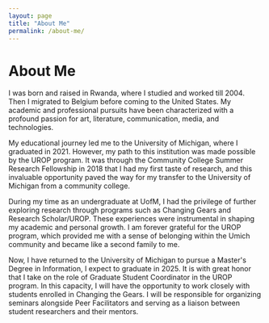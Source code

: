 ```yaml
---
layout: page
title: "About Me"
permalink: /about-me/
---
```


# About Me

I was born and raised in Rwanda, where I studied and worked till 2004. Then I migrated to Belgium before coming to the United States. My academic and professional pursuits have been characterized with a profound passion for art, literature, communication, media, and technologies.

My educational journey led me to the University of Michigan, where I graduated in 2021. However, my path to this institution was made possible by the UROP program. It was through the Community College Summer Research Fellowship in 2018 that I had my first taste of research, and this invaluable opportunity paved the way for my transfer to the University of Michigan from a community college.

During my time as an undergraduate at UofM, I had the privilege of further exploring research through programs such as Changing Gears and Research Scholar/UROP. These experiences were instrumental in shaping my academic and personal growth. I am forever grateful for the UROP program, which provided me with a sense of belonging within the Umich community and became like a second family to me.

Now, I have returned to the University of Michigan to pursue a Master's Degree in Information, I expect to graduate in 2025. It is with great honor that I take on the role of Graduate Student Coordinator in the UROP program. In this capacity, I will have the opportunity to work closely with students enrolled in Changing the Gears. I will be responsible for organizing seminars alongside Peer Facilitators and serving as a liaison between student researchers and their mentors.
